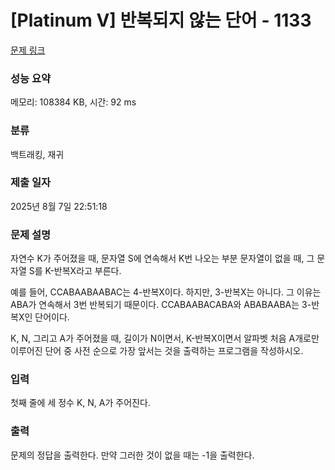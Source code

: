 # [Platinum V] 반복되지 않는 단어 - 1133 

[문제 링크](https://www.acmicpc.net/problem/1133) 

### 성능 요약

메모리: 108384 KB, 시간: 92 ms

### 분류

백트래킹, 재귀

### 제출 일자

2025년 8월 7일 22:51:18

### 문제 설명

<p>자연수 K가 주어졌을 때, 문자열 S에 연속해서 K번 나오는 부분 문자열이 없을 때, 그 문자열 S를 K-반복X라고 부른다.</p>

<p>예를 들어, CCABAABAABAC는 4-반복X이다. 하지만, 3-반복X는 아니다. 그 이유는 ABA가 연속해서 3번 반복되기 때문이다. CCABAABACABA와 ABABAABA는 3-반복X인 단어이다.</p>

<p>K, N, 그리고 A가 주어졌을 때, 길이가 N이면서, K-반복X이면서 알파벳 처음 A개로만 이루어진 단어 중 사전 순으로 가장 앞서는 것을 출력하는 프로그램을 작성하시오.</p>

### 입력 

 <p>첫째 줄에 세 정수 K, N, A가 주어진다.</p>

### 출력 

 <p>문제의 정답을 출력한다. 만약 그러한 것이 없을 때는 -1을 출력한다.</p>

